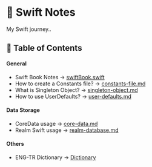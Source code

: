 # 📔 Swift Notes

My Swift journey..

## 📘 Table of Contents

#### General

- Swift Book Notes -> [swiftBook.swift](https://github.com/sametkoyuncu/swift-notes/blob/master/swiftBook.swift)
- How to create a Constants file? -> [constants-file.md](https://github.com/sametkoyuncu/swift-notes/blob/master/constants-file.md)
- What is Singleton Object? -> [singleton-object.md](https://github.com/sametkoyuncu/swift-notes/blob/master/singleton-object.md)
- How to use UserDefaults? -> [user-defaults.md](https://github.com/sametkoyuncu/swift-notes/blob/master/user-defaults.md)

#### Data Storage

- CoreData usage -> [core-data.md](https://github.com/sametkoyuncu/swift-notes/blob/master/core-data.md)
- Realm Swift usage -> [realm-database.md](https://github.com/sametkoyuncu/swift-notes/blob/master/realm-database.md)

#### Others

- ENG-TR Dictionary -> [Dictionary](https://github.com/sametkoyuncu/swift-notes/blob/master/dictionary.md)
